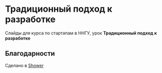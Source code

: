 # Традиционный подход к разработке

Слайды для курса по стартапам в ННГУ, урок **Традиционный подход к разработке**

## Благодарности

Сделано в [Shower](https://github.com/shower/shower)
